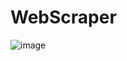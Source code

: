 # WebScraper


![image](https://user-images.githubusercontent.com/99171626/192121703-13846361-1785-4aa4-9d50-2e21931f74d3.png)

